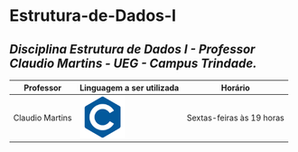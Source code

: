 # Estrutura-de-Dados-I
## *Disciplina Estrutura de Dados I - Professor Claudio Martins - UEG - Campus Trindade.*

| Professor | Linguagem a ser utilizada | Horário |
|--- |--- |--- |
| Claudio Martins | <img src="/imagens/logoC.png" width="80"/> | Sextas-feiras às 19 horas |
